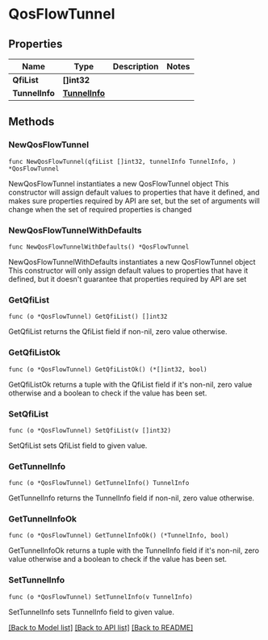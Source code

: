 # QosFlowTunnel

## Properties

Name | Type | Description | Notes
------------ | ------------- | ------------- | -------------
**QfiList** | **[]int32** |  | 
**TunnelInfo** | [**TunnelInfo**](TunnelInfo.md) |  | 

## Methods

### NewQosFlowTunnel

`func NewQosFlowTunnel(qfiList []int32, tunnelInfo TunnelInfo, ) *QosFlowTunnel`

NewQosFlowTunnel instantiates a new QosFlowTunnel object
This constructor will assign default values to properties that have it defined,
and makes sure properties required by API are set, but the set of arguments
will change when the set of required properties is changed

### NewQosFlowTunnelWithDefaults

`func NewQosFlowTunnelWithDefaults() *QosFlowTunnel`

NewQosFlowTunnelWithDefaults instantiates a new QosFlowTunnel object
This constructor will only assign default values to properties that have it defined,
but it doesn't guarantee that properties required by API are set

### GetQfiList

`func (o *QosFlowTunnel) GetQfiList() []int32`

GetQfiList returns the QfiList field if non-nil, zero value otherwise.

### GetQfiListOk

`func (o *QosFlowTunnel) GetQfiListOk() (*[]int32, bool)`

GetQfiListOk returns a tuple with the QfiList field if it's non-nil, zero value otherwise
and a boolean to check if the value has been set.

### SetQfiList

`func (o *QosFlowTunnel) SetQfiList(v []int32)`

SetQfiList sets QfiList field to given value.


### GetTunnelInfo

`func (o *QosFlowTunnel) GetTunnelInfo() TunnelInfo`

GetTunnelInfo returns the TunnelInfo field if non-nil, zero value otherwise.

### GetTunnelInfoOk

`func (o *QosFlowTunnel) GetTunnelInfoOk() (*TunnelInfo, bool)`

GetTunnelInfoOk returns a tuple with the TunnelInfo field if it's non-nil, zero value otherwise
and a boolean to check if the value has been set.

### SetTunnelInfo

`func (o *QosFlowTunnel) SetTunnelInfo(v TunnelInfo)`

SetTunnelInfo sets TunnelInfo field to given value.



[[Back to Model list]](../README.md#documentation-for-models) [[Back to API list]](../README.md#documentation-for-api-endpoints) [[Back to README]](../README.md)


